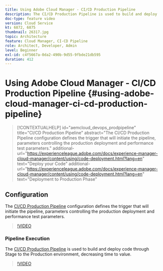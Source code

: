 ```yaml
---
title: Using Adobe Cloud Manager - CI/CD Production Pipeline
description: The CI/CD Production Pipeline is used to build and deploy code through Stage to the Production environment, decreasing time to value. The CI/CD Production Pipeline configuration defines the trigger that will initiate the pipeline, parameters controlling the production deployment and performance test parameters.
doc-type: feature video
version: Cloud Service
kt: 6872, 6875
thumbnail: 26317.jpg
topic: Architecture
feature: Cloud Manager, CI-CD Pipeline
role: Architect, Developer, Admin
level: Beginner
exl-id: c4f5667a-0da2-490b-9d55-9fbde21db595
duration: 412
---
```

# Using Adobe Cloud Manager - CI/CD Production Pipeline {#using-adobe-cloud-manager-ci-cd-production-pipeline}

>[!CONTEXTUALHELP]
>id="aemcloud_devops_prodpipeline"
>title="CI/CD Production Pipeline"
>abstract="The CI/CD Production Pipeline configuration defines the trigger that will initiate the pipeline, parameters controlling the production deployment and performance test parameters."
>additional-url="https://experienceleague.adobe.com/docs/experience-manager-cloud-manager/content/using/code-deployment.html?lang=en" text="Deploy your Code"
>additional-url="https://experienceleague.adobe.com/docs/experience-manager-cloud-manager/content/using/code-deployment.html?lang=en" text="Deployment to Production Phase"

## Configuration

The [CI/CD Production Pipeline](https://experienceleague.adobe.com/docs/experience-manager-cloud-manager/using/how-to-use/pipelines/configuring-production-pipelines.html) configuration defines the trigger that will initiate the pipeline, parameters controlling the production deployment and performance test parameters.

>[!VIDEO](https://video.tv.adobe.com/v/26314?quality=12&learn=on)

### Pipeline Execution

The [CI/CD Production Pipeline](https://experienceleague.adobe.com/docs/experience-manager-cloud-manager/content/using/code-deployment.html) is used to build and deploy code through Stage to the Production environment, decreasing time to value.

>[!VIDEO](https://video.tv.adobe.com/v/26317?quality=12&learn=on)
